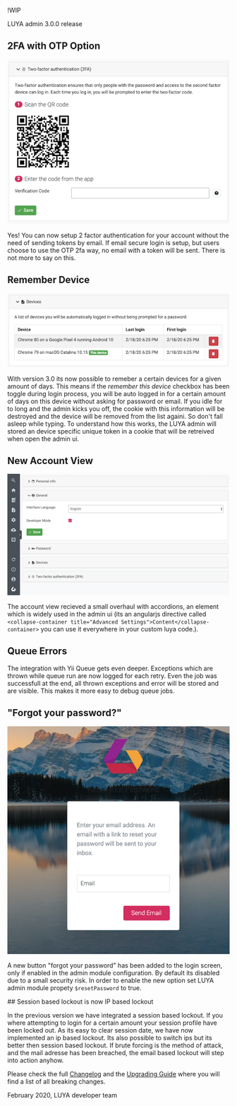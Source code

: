 !WIP

LUYA admin 3.0.0 release

## 2FA with OTP Option

![LUYA 2FA](https://raw.githubusercontent.com/luyadev/luya/master/docs/guide/img/2fa.png)

Yes! You can now setup 2 factor authentication for your account without the need of sending tokens by email. If email secure login is setup, but users choose to use the OTP 2fa way, no email with a token will be sent. There is not more to say on this.

## Remember Device

![LUYA Devices](https://raw.githubusercontent.com/luyadev/luya/master/docs/guide/img/devices.png)

With version 3.0 its now possible to remeber a certain devices for a given amount of days. This means if the *remember this device* checkbox has been toggle during login process, you will be auto logged in for a certain amount of days on this device without asking for password or email. If you idle for to long and the admin kicks you off, the cookie with this information will be destroyed and the device will be removed from the list againi. So don't fall asleep while typing. To understand how this works, the LUYA admin will stored an device specific unique token in a cookie that will be retreived when open the admin ui.

## New Account View

![LUYA Account overhaul](https://raw.githubusercontent.com/luyadev/luya/master/docs/guide/img/account.png)

The account view recieved a small overhaul with accordions, an element which is widely used in the admin ui (its an angularjs directive called ` <collapse-container title="Advanced Settings">Content</collapse-container>` you can use it everywhere in your custom luya code.).

## Queue Errors

The integration with Yii Queue gets even deeper. Exceptions which are thrown while queue run are now logged for each retry. Even the job was successfull at the end, all thrown exceptions and error will be stored and are visible. This makes it more easy to debug queue jobs.

## "Forgot your password?"

![LUYA Account overhaul](https://raw.githubusercontent.com/luyadev/luya/master/docs/guide/img/reset-password.png)

A new button "forgot your password" has been added to the login screen, only if enabled in the admin module configuration. By default its disabled due to a small security risk. In order to enable the new option set LUYA admin module propety `$resetPassword` to true.

## Session based lockout is now IP based lockout

In the previous version we have integrated a session based lockout. If you where attempting to login for a certain amount your session profile have been locked out. As its easy to clear session date, we have now implemented an ip based lockout. Its also possible to switch ips but its better then session based lockout. If brute forcing is the method of attack, and the mail adresse has been breached, the email based lockout will step into action anyhow.

Please check the full [Changelog](https://github.com/luyadev/luya-module-admin/blob/master/CHANGELOG.md) and the [Upgrading Guide](https://github.com/luyadev/luya-module-admin/blob/master/UPGRADE.md) where you will find a list of all breaking changes.

February 2020, LUYA developer team